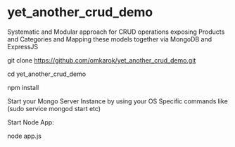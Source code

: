 # yet_another_crud_demo
Systematic and Modular approach for CRUD operations exposing Products and Categories and Mapping these models together via MongoDB and ExpressJS

git clone https://github.com/omkarok/yet_another_crud_demo.git

cd yet_another_crud_demo

npm install

Start your Mongo Server Instance by using your OS Specific commands like (sudo service mongod start etc)

Start Node App:

node app.js
